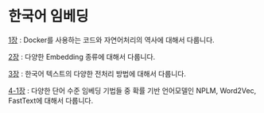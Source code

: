 # 한국어 임베딩

[1장][1장link] : Docker를 사용하는 코드와 자연어처리의 역사에 대해서 다룹니다.

[1장link]: https://ok-lab.tistory.com/136?category=922126 "1장입니다"

[2장][2장link] : 다양한 Embedding 종류에 대해서 다룹니다.

[2장link]: https://ok-lab.tistory.com/137?category=922126 "1장입니다"

[3장][3장link] : 한국어 텍스트의 다양한 전처리 방법에 대해서 다룹니다. 

[3장link]: https://ok-lab.tistory.com/141?category=922126 "1장입니다"

[4-1장][4-1장link] : 다양한 단어 수준 임베딩 기법들 중 확률 기반 언어모델인 NPLM, Word2Vec, FastText에 대해서 다룹니다.

[4-1장link]: https://ok-lab.tistory.com/158?category=922126 "1장입니다"
